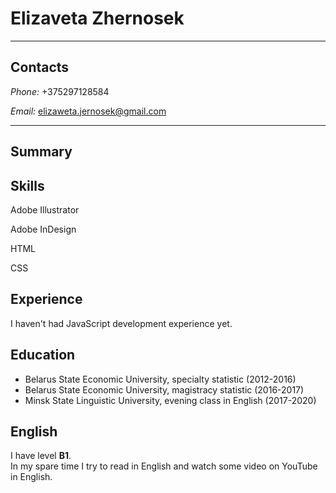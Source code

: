 # Elizaveta Zhernosek
***
## Contacts
*Phone:* +375297128584

*Email:* elizaweta.jernosek@gmail.com
***
## Summary
## Skills
Adobe Illustrator

Adobe InDesign

HTML

CSS
## Experience
I haven't had JavaScript development experience yet.
## Education
* Belarus State Economic University, specialty statistic (2012-2016)
* Belarus State Economic University, magistracy statistic (2016-2017)
* Minsk State Linguistic University, evening class in English (2017-2020)
## English
I have level **B1**.  
In my spare time I try to read in English and watch some video on YouTube in English.